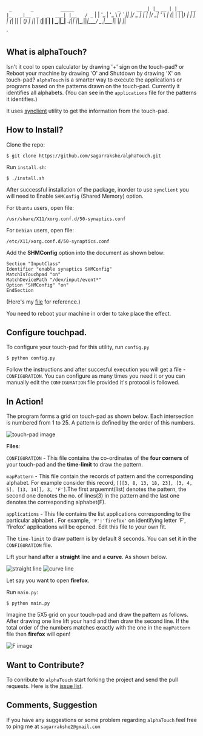 `
       _       _          _____                _     
  __ _| |_ __ | |__   __ |_   _|__  _   _  ___| |__  
 / _` | | '_ \| '_ \ / _` || |/ _ \| | | |/ __| '_ \ 
| (_| | | |_) | | | | (_| || | (_) | |_| | (__| | | |
 \__,_|_| .__/|_| |_|\__,_||_|\___/ \__,_|\___|_| |_|
        |_|                                          

`
## What is alphaTouch?

Isn't it cool to open calculator by drawing '+' sign on the touch-pad? or Reboot your machine by drawing 'O' and Shutdown by drawing 'X' on touch-pad? `alphaTouch` is a smarter way to execute the applications or programs based on the patterns drawn on the touch-pad. Currently it identifies all alphabets. (You can see in the `applications` file for the patterns it identifies.)


It uses [synclient](https://wiki.archlinux.org/index.php/Touchpad_Synaptics#Synclient) utility to get the information from the touch-pad.

## How to Install?

Clone the repo:
    
    $ git clone https://github.com/sagarrakshe/alphaTouch.git

Run `install.sh`:
    
    $ ./install.sh

After successful installation of the package, inorder to use `synclient` you will need to Enable `SHMConfig` (Shared Memory) option. 

For `Ubuntu` users, open file:
   
    /usr/share/X11/xorg.conf.d/50-synaptics.conf

For `Debian` users, open file:
   
    /etc/X11/xorg.conf.d/50-synaptics.conf

Add the **SHMConfig** option into the document as shown below:


    Section "InputClass"
    Identifier "enable synaptics SHMConfig"
    MatchIsTouchpad "on"
    MatchDevicePath "/dev/input/event*"
    Option "SHMConfig" "on"
    EndSection

(Here's my  [file](http://paste.ubuntu.com/5747634/) for reference.)

You need to reboot your machine in order to take place the effect. 

## Configure touchpad.

To configure your touch-pad for this utility, run `config.py`

    $ python config.py

Follow the instructions and after succesful execution you will get a file - `CONFIGURATION`.
You can configure as many times you need it or you can manually edit the `CONFIGURATION` file provided it's protocol is followed.

## In Action!

The program forms a grid on touch-pad as shown below. 
Each intersection is numbered from 1 to 25. A pattern is defined by the order of this numbers.

![touch-pad image](https://raw.github.com/sagarrakshe/alphaTouch/master/_assets/touch-pad.png)

**Files**:

`CONFIGURATION` - 
    This file contains the co-ordinates of the **four corners** of your touch-pad and the **time-limit** to draw the pattern. 

`mapPattern` - 
    This file contain the records of pattern and the corresponding alphabet. For    example consider this record, `[[[3, 8, 13, 18, 23], [3, 4, 5], [13, 14]], 3, 'F']`.The first arguemnt(list) denotes the pattern, the second one denotes the no. of lines(3) in the pattern and the last one denotes the corresponding alphabet(F).

`applications` - 
    This file contains the list applications corresponding to the particular alphabet
    . For example, `'F':'firefox'` on identifying letter 'F', 'firefox' applications will be opened. Edit this file to your own fit. 

The `time-limit` to draw pattern is by default 8 seconds. You can set it in the `CONFIGURATION` file.

Lift your hand after a **straight** line and a **curve**. As shown below.

![straight line](https://raw.github.com/sagarrakshe/alphaTouch/master/_assets/straight.png)
![curve line](https://raw.github.com/sagarrakshe/alphaTouch/master/_assets/C.png)

Let say you want to open **firefox**. 

Run `main.py`:

    $ python main.py

Imagine the 5X5 grid on your touch-pad and draw the pattern as follows. After drawing one line lift your hand and then draw the second line. If the total order of the numbers matches exactly with the one in the `mapPattern` file then **firefox** will open!

![F image](https://raw.github.com/sagarrakshe/alphaTouch/master/_assets/F.png)

## Want to Contribute?

To conribute to `alphaTouch` start forking the project and send the pull requests. Here is the [issue list](https://github.com/sagarrakshe/alphaTouch/issues).

## Comments, Suggestion

If you have any suggestions or some problem regarding `alphaTouch` feel free to ping me at `sagarrakshe2@gmail.com`

